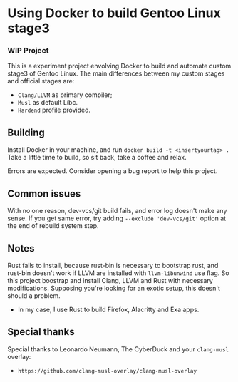 # Using Docker to build Gentoo Linux stage3
### WIP Project

This is a experiment project envolving Docker to build and automate custom stage3 of Gentoo Linux. The main differences between my custom stages and official stages are:

- `Clang/LLVM` as primary compiler;
- `Musl` as default Libc.
- `Hardend` profile provided.

## Building

Install Docker in your machine, and run `docker build -t <insertyourtag> .` Take a little time to build, so sit back, take a coffee and relax. 

Errors are expected. Consider opening a bug report to help this project.

## Common issues

With no one reason, dev-vcs/git build fails, and error log doesn't make any sense. If you get same error, try adding `--exclude 'dev-vcs/git'` option at the end of rebuild system step.

## Notes

Rust fails to install, because rust-bin is necessary to bootstrap rust, and rust-bin doesn't work if LLVM are installed with `llvm-libunwind` use flag. So this project boostrap and install Clang, LLVM and Rust with necessary modifications. Supposing you're looking for an exotic setup, this doesn't should a problem. 

- In my case, I use Rust to build Firefox, Alacritty and Exa apps.

## Special thanks

Special thanks to Leonardo Neumann, The CyberDuck and your `clang-musl` overlay:
- `https://github.com/clang-musl-overlay/clang-musl-overlay`

